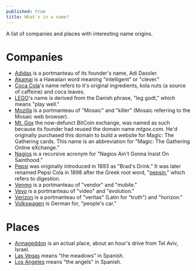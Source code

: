 ```yaml
---
published: true
title: What's in a name?
---
```

A list of companies and places with interesting name origins.

# Companies

- [Adidas](https://en.wikipedia.org/wiki/Adolf_Dassler) is a portmanteau of its founder's name,  Adi Dassler.
- [Akamai](https://en.wikipedia.org/wiki/Akamai_Technologies) is a Hawaiian word meaning "intelligent" or "clever."
- [Coca Cola](https://en.wikipedia.org/wiki/Coca-Cola)'s name refers to it's original ingredients, kola nuts (a source of caffeine) and coca leaves.
- [LEGO](https://en.wikipedia.org/wiki/Lego)'s name is derived from the Danish phrase, "leg godt," which means "play well."
- [Mozilla](https://en.wikipedia.org/wiki/Mozilla) is a portmanteau of "Mosaic" and "killer" (Mosaic referring to the Mosaic web browser). 
- [Mt. Gox](https://en.wikipedia.org/wiki/Mt._Gox) the now-defunct BitCoin exchange, was named as such because its founder had reused the domain name _mtgox.com_. He'd originally purchased this domain to build a website for Magic: The Gathering cards. This name is an abbreviation for "Magic: The Gathering Online eXchange."
- [Nagios](https://www.david-merrick.com/2017/07/07/why-is-nagios-called-nagios/) is a recursive acronym for "Nagios Ain't Gonna Insist On Sainthood."
- [Pepsi](https://en.wikipedia.org/wiki/Pepsi) was originally introduced in 1893 as "Brad's Drink." It was later renamed Pepsi Cola in 1898 after the Greek root word, "[pepsin](https://en.wiktionary.org/wiki/pepsin#English)," which refers to digestion.
- [Venmo](https://www.quora.com/What-does-the-name-Venmo-mean) is a portmanteau of "vendor" and "mobile."
- [Vevo](https://en.wikipedia.org/wiki/Vevo) is a portmanteau of "video" and "evolution."
- [Verizon](http://knowledge.wharton.upenn.edu/article/whats-in-a-name-not-much-without-a-branding-strategy/) is a portmanteau of "veritas" (Latin for "truth") and "horizon."
- [Volkswagen](https://en.wikipedia.org/wiki/Volkswagen) is German for, "people's car."

# Places

- [Armageddon](https://en.wikipedia.org/wiki/Tel_Megiddo) is an actual place, about an hour's drive from Tel Aviv, Israel.
- [Las Vegas](https://en.wikipedia.org/wiki/History_of_Las_Vegas) means "the meadows" in Spanish.
- [Los Angeles](https://en.wikipedia.org/wiki/Los_Angeles) means "the angels" in Spanish.
